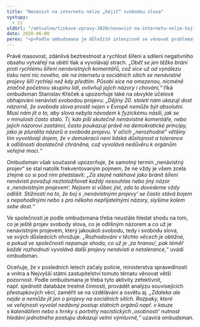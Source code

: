 ```yaml
---
title: "Nenávist na internetu nelze „hájit“ svobodou slova"
vystupy:
  - tz
oldUrl: "/aktualne/tiskove-zpravy-2020/nenavist-na-internetu-nelze-hajit-svobodou-slova"
date: 2020-06-08
perex: "<p>Podle ombudsmana je důležité intenzivně se věnovat problematice nenávisti na internetu, ať už jde o komentáře k článkům, blogy nebo příspěvky na sociálních sítích. Důvodem je potřeba chránit lidské soužití před projevy, které ve svých důsledcích ohrožují lidská práva a občanské soužití. Varuje přitom, že u vyjádření nenávisti a hrozeb často nebývá od slov daleko k činům. V prostředí internetu je to podle něj ještě umocněno dojmem anonymity, a tedy i zdáním beztrestnosti, což u jiných sdělovacích prostředků či komunikačních forem není tak patrné. V současné době ombudsman shromažďuje reakce oslovených institucí na dříve zaslaný výzkum a doporučení k nenávistným projevům.</p>"
---
```


<!-- imported from the old website -->

<p>Právě masovost, zdánlivá beztrestnost a rychlost šíření a sdílení negativního obsahu vytvářejí na oběti tlak a vyvolávají strach. <i>„Oběť se jen těžko brání proti rychlému šíření nenávistných komentářů, což sice už od vynálezu tisku není nic nového, ale na internetu a sociálních sítích se nenávistné projevy šíří rychleji než kdy předtím. Působí sice na omezenou, nicméně značně početnou skupinu lidí, ovlivňují jejich názory i chování,“</i> říká ombudsman Stanislav Křeček a upozorňuje také na obvykle účelové obhajování nenávisti svobodou projevu: <i>„Dějiny 20. století nám ukazují dost názorně, že svoboda slova prostě nejen v Evropě nemůže být absolutní. Musí nám jít o to, aby slova nebyla návodem k fyzickému násilí, jak se v minulosti často stalo. Ti, kdo píší skutečně nenávistné komentáře, nebo jejich názoroví zastánci, často poukazují právě na demokratické principy, jako je pluralita názorů a svoboda projevu. V očích „nerozhodné“ většiny tím vyvolávají dojem, že v demokracii není lidská důstojnost a tolerance k odlišnosti dostatečně chráněna, což vyvolává nedůvěru k orgánům veřejné moci.“</i></p> <p>Ombudsman však současně upozorňuje, že samotný termín „nenávistný projev“ se stal natolik frekventovaným pojmem, že ne vždy je všem zcela zřejmé co si pod ním představit: <i>„Za stejně naléhavé jako bránit šíření nenávisti považuji neztotožňovat každý nesouhlas nebo jiný názor s ‚nenávistným projevem‘. Nejsem si vůbec jist, zda to dovedeme vždy odlišit. Stížností na to, že boj s ‚nenávistnými projevy‘ se často stává bojem s nepohodlnými nebo s pro někoho nepřijatelnými názory, slyšíme kolem sebe dost.“</i></p> <p>Ve společnosti je podle ombudsmana třeba neustále hledat shodu na tom, co je ještě projev svobody slova, co je odlišným názorem a co už je nenávistným projevem, který jakoukoli svobodu, tedy i svobodu slova, ve svých důsledcích ohrožuje. <i>„Rozhodování v těchto věcech je obtížné, a pokud ve společnosti nepanuje shoda, co už je ‚za hranou‘, pak téměř každé rozhodnutí vyvolává další projevy nenávisti a netolerance,“</i> uvádí ombudsman.</p> <p>Oceňuje, že v posledních letech začaly policie, ministerstva spravedlnosti a vnitra a Nejvyšší státní zastupitelství tomuto tématu věnovat větší pozornost. Podle ombudsmana je třeba tyto aktivity zefektivnit, např. sjednotit databáze trestné činnosti, provádět analýzu souvisejících přestupkových věcí, zaměřit se na vzdělávání a osvětu aj. <i>„Zdaleka ale nejde a nemůže jít jen o projevy na sociálních sítích. Rozpaky, které ve veřejnosti vyvolal nedávný postup státních orgánů např. v kauze s kalendářem nebo s hrnky s portréty nacistických ‚osobností‘ nutnost hledání jednotného postupu dokazují velmi výmluvně,“</i> uzavírá ombudsman. </p>
